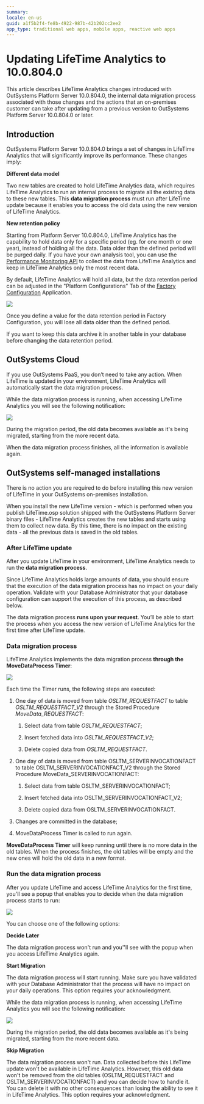 ```yaml
---
summary: 
locale: en-us
guid: a1f5b2f4-fe8b-4922-987b-42b202cc2ee2
app_type: traditional web apps, mobile apps, reactive web apps
---
```


# Updating LifeTime Analytics to 10.0.804.0

This article describes LifeTime Analytics changes introduced with OutSystems Platform Server 10.0.804.0, the internal data migration process associated with those changes and the actions that an on-premises customer can take after updating from a previous version to OutSystems Platform Server 10.0.804.0 or later.

## Introduction

OutSystems Platform Server 10.0.804.0 brings a set of changes in LifeTime Analytics that will significantly improve its performance. These changes imply:

**Different data model**

Two new tables are created to hold LifeTime Analytics data, which requires LifeTime Analytics to run an internal process to migrate all the existing data to these new tables. This **data migration process** must run after LifeTime update because it enables you to access the old data using the new version of LifeTime Analytics.

**New retention policy**

Starting from Platform Server 10.0.804.0, LifeTime Analytics has the capability to hold data only for a specific period (eg. for one month or one year), instead of holding all the data. Data older than the defined period will be purged daily. If you have your own analysis tool, you can use the [Performance Monitoring API](https://success.outsystems.com/Documentation/11/Reference/OutSystems_APIs/PerformanceMonitoring_API) to collect the data from LifeTime Analytics and keep in LifeTime Analytics only the most recent data.

By default, LifeTime Analytics will hold all data, but the data retention period can be adjusted in the "Platform Configurations" Tab of the [Factory Configuration](https://www.outsystems.com/forge/25/) Application. 

![](images/updating-lifetime-analytics_0.png)

Once you define a value for the data retention period in Factory Configuration, you will lose all data older than the defined period.

If you want to keep this data archive it in another table in your database before changing the data retention period.

## OutSystems Cloud

If you use OutSystems PaaS, you don’t need to take any action. When LifeTime is updated in your environment, LifeTime Analytics will automatically start the data migration process.

While the data migration process is running, when accessing LifeTime Analytics you will see the following notification:

![](images/updating-lifetime-analytics_1.png)

During the migration period, the old data becomes available as it's being migrated, starting from the more recent data.

When the data migration process finishes, all the information is available again.

## OutSystems self-managed installations

There is no action you are required to do before installing this new version of LifeTime in your OutSystems on-premises installation.

When you install the new LifeTime version - which is performed when you publish LifeTime.osp solution shipped with the OutSystems Platform Server binary files - LifeTime Analytics creates the new tables and starts using them to collect new data. By this time, there is no impact on the existing data - all the previous data is saved in the old tables.

### After LifeTime update

After you update LifeTime in your environment, LifeTime Analytics needs to run the **data migration process**.

Since LifeTime Analytics holds large amounts of data, you should ensure that the execution of the data migration process has no impact on your daily operation. Validate with your Database Administrator that your database configuration can support the execution of this process, as described below. 

The data migration process **runs upon your request**. You’ll be able to start the process when you access the new version of LifeTime Analytics for the first time after LifeTime update. 

### Data migration process

LifeTime Analytics implements the data migration process **through the MoveDataProcess Timer**:

![](images/updating-lifetime-analytics_2.png)

Each time the Timer runs, the following steps are executed:

1. One day of data is moved from table *OSLTM_REQUESTFACT* to table *OSLTM_REQUESTFACT_V2* through the Stored Procedure *MoveData_REQUESTFACT*:

    1. Select data from table *OSLTM_REQUESTFACT*;

    2. Insert fetched data into *OSLTM_REQUESTFACT_V2*;

    3. Delete copied data from *OSLTM_REQUESTFACT*.
 

2. One day of data is moved from table OSLTM_SERVERINVOCATIONFACT to table OSLTM_SERVERINVOCATIONFACT_V2 through the Stored Procedure MoveData_SERVERINVOCATIONFACT:

    1. Select data from table OSLTM_SERVERINVOCATIONFACT;

    2. Insert fetched data into OSLTM_SERVERINVOCATIONFACT_V2;

    3. Delete copied data from OSLTM_SERVERINVOCATIONFACT. 
 

3. Changes are committed in the database;
 

4. MoveDataProcess Timer is called to run again.

**MoveDataProcess Timer** will keep running until there is no more data in the old tables. When the process finishes, the old tables will be empty and the new ones will hold the old data in a new format.

### Run the data migration process

After you update LifeTime and access LifeTime Analytics for the first time, you'll see a popup that enables you to decide when the data migration process starts to run:

![](images/updating-lifetime-analytics_3.png)

You can choose one of the following options:

**Decide Later**

The data migration process won't run and you''ll see with the popup when you access LifeTime Analytics again.

**Start Migration**

The data migration process will start running. Make sure you have validated with your Database Administrator that the process will have no impact on your daily operations. This option requires your acknowledgment.

While the data migration process is running, when accessing LifeTime Analytics you will see the following notification:

![](images/updating-lifetime-analytics_4.png)

During the migration period, the old data becomes available as it's being migrated, starting from the more recent data.

**Skip Migration**

The data migration process won't run. Data collected before this LifeTime update won't be available in LifeTime Analytics. However, this old data won't be removed from the old tables (OSLTM_REQUESTFACT and OSLTM_SERVERINVOCATIONFACT) and you can decide how to handle it. You can delete it with no other consequences than losing the ability to see it in LifeTime Analytics. This option requires your acknowledgment.

 

